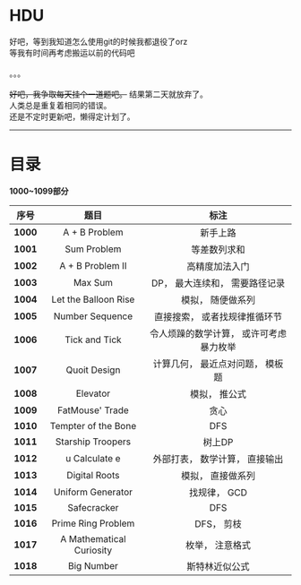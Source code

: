 # HDU
好吧，等到我知道怎么使用git的时候我都退役了orz<br>
等我有时间再考虑搬运以前的代码吧<br>
<br>
。。。<br>
<br>
~~好吧，我争取每天挂个一道题吧。~~ 结果第二天就放弃了。<br>
人类总是重复着相同的错误。<br>
还是不定时更新吧，懒得定计划了。<br>
<hr>

# 目录

<p><b>1000~1099部分</b></p>

| 序号 | 题目 | 标注 |
| :-: | :-: | :-: |
| <b>1000</b> | A + B Problem | 新手上路 |
| <b>1001</b> | Sum Problem | 等差数列求和 |
| <b>1002</b> | A + B Problem II | 高精度加法入门 |
| <b>1003</b> | Max Sum | DP， 最大连续和， 需要路径记录 |
| <b>1004</b> | Let the Balloon Rise | 模拟， 随便做系列 |
| <b>1005</b> | Number Sequence | 直接搜索， 或者找规律推循环节 |
| <b>1006</b> | Tick and Tick | 令人烦躁的数学计算， 或许可考虑暴力枚举 |
| <b>1007</b> | Quoit Design | 计算几何， 最近点对问题， 模板题 |
| <b>1008</b> | Elevator | 模拟， 推公式 |
| <b>1009</b> | FatMouse' Trade | 贪心 |
| <b>1010</b> | Tempter of the Bone | DFS |
| <b>1011</b>	| Starship Troopers | 树上DP |
| <b>1012</b>	| u Calculate e | 外部打表， 数学计算， 直接输出 |
| <b>1013</b>	| Digital Roots | 模拟， 直接做系列 |
| <b>1014</b> | Uniform Generator | 找规律， GCD |
| <b>1015</b>	| Safecracker | DFS |
| <b>1016</b>	| Prime Ring Problem | DFS， 剪枝 |
| <b>1017</b>	| A Mathematical Curiosity | 枚举， 注意格式 |
| <b>1018</b> | Big Number | 斯特林近似公式 |
